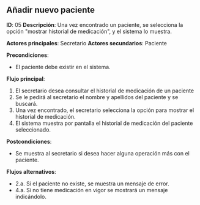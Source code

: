 ## Añadir nuevo paciente

**ID**: 05
**Descripción**: Una vez encontrado un paciente, se selecciona la opción "mostrar historial de medicación", y el sistema lo muestra.

**Actores principales**: Secretario
**Actores secundarios**: Paciente

**Precondiciones**:
* El paciente debe existir en el sistema.

**Flujo principal**:
1. El secretario desea consultar el historial de medicación de un paciente 
1. Se le pedirá al secretario el nombre y apellidos del paciente y se buscará.
1. Una vez encontrado, el secretario selecciona la opción para mostrar el historial de medicación.
1. El sistema muestra por pantalla el historial de medicación del paciente seleccionado.

**Postcondiciones**:

* Se muestra al secretario si desea hacer alguna operación más con el paciente.

**Flujos alternativos**:

* 2.a. Si el paciente no existe, se muestra un mensaje de error.
* 4.a. Si no tiene medicación en vigor se mostrará un mensaje indicándolo.
